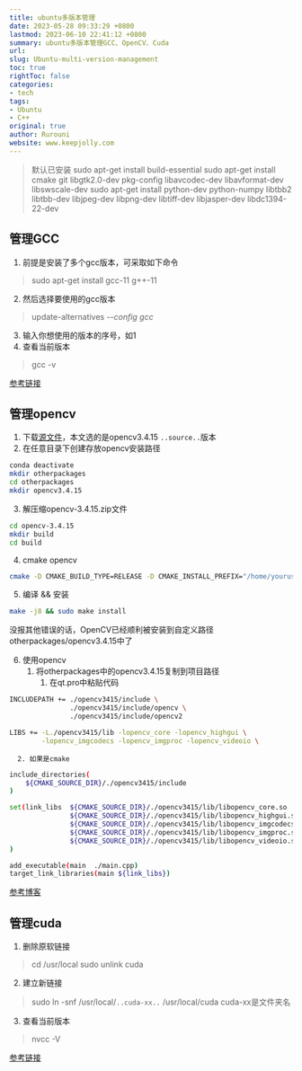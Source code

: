 ```yaml
---
title: ubuntu多版本管理
date: 2023-05-28 09:33:29 +0800
lastmod: 2023-06-10 22:41:12 +0800
summary: ubuntu多版本管理GCC、OpenCV、Cuda
url: 
slug: Ubuntu-multi-version-management
toc: true
rightToc: false
categories: 
- tech
tags: 
- Ubuntu
- C++
original: true
author: Rurouni
website: www.keepjolly.com
---
```

> 默认已安装
> sudo apt-get install build-essential
> sudo apt-get install cmake git libgtk2.0-dev pkg-config libavcodec-dev libavformat-dev libswscale-dev
> sudo apt-get install python-dev python-numpy libtbb2 libtbb-dev libjpeg-dev libpng-dev libtiff-dev libjasper-dev libdc1394-22-dev



## 管理GCC

1. 前提是安装了多个gcc版本，可采取如下命令
> sudo apt-get install gcc-11 g++-11

2. 然后选择要使用的gcc版本
> update-alternatives _--config gcc_

3. 输入你想使用的版本的序号，如1
4. 查看当前版本
> gcc -v

[参考链接](https://lantern.cool/tool-linux-muti-gcc/index.html)
## 管理opencv

1. 下载[源文件](https://github.com/opencv/opencv/archive/3.4.15.zip)，本文选的是opencv3.4.15 `..source..`版本
2. 在任意目录下创建存放opencv安装路径
```bash
conda deactivate
mkdir otherpackages
cd otherpackages
mkdir opencv3.4.15
```

3. 解压缩opencv-3.4.15.zip文件
```bash
cd opencv-3.4.15
mkdir build
cd build
```

4. cmake opencv
```bash
cmake -D CMAKE_BUILD_TYPE=RELEASE -D CMAKE_INSTALL_PREFIX="/home/yourusername/otherpackages/opencv3.4.15"  ..
```

5. 编译 && 安装
```bash
make -j8 && sudo make install
```
没报其他错误的话，OpenCV已经顺利被安装到自定义路径otherpackages/opencv3.4.15中了

6. 使用opencv
   1. 将otherpackages中的opencv3.4.15复制到项目路径
      1. 在qt.pro中粘贴代码
```bash
INCLUDEPATH += ./opencv3415/include \
               ./opencv3415/include/opencv \
               ./opencv3415/include/opencv2

LIBS += -L./opencv3415/lib -lopencv_core -lopencv_highgui \
        -lopencv_imgcodecs -lopencv_imgproc -lopencv_videoio \
```

      2. 如果是cmake
```bash
include_directories(
    ${CMAKE_SOURCE_DIR}/./opencv3415/include
)

set(link_libs  ${CMAKE_SOURCE_DIR}/./opencv3415/lib/libopencv_core.so
               ${CMAKE_SOURCE_DIR}/./opencv3415/lib/libopencv_highgui.so
               ${CMAKE_SOURCE_DIR}/./opencv3415/lib/libopencv_imgcodecs.so
               ${CMAKE_SOURCE_DIR}/./opencv3415/lib/libopencv_imgproc.so
               ${CMAKE_SOURCE_DIR}/./opencv3415/lib/libopencv_videoio.so
)

add_executable(main  ./main.cpp)
target_link_libraries(main ${link_libs})
```
 [参考博客](https://zhuanlan.zhihu.com/p/510292490)
## 管理cuda

1. 删除原软链接
> cd /usr/local
> sudo unlink cuda

2. 建立新链接
> sudo ln -snf /usr/local/`..cuda-xx..` /usr/local/cuda
> cuda-xx是文件夹名

3. 查看当前版本
> nvcc -V

[参考链接](https://zhuanlan.zhihu.com/p/410764884)
